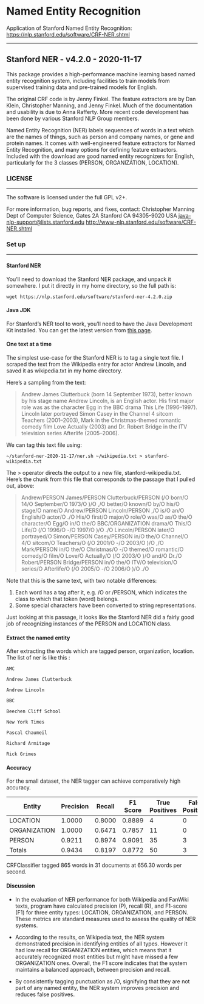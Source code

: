 # Named Entity Recognition
Application of Stanford Named Entity Recognition: https://nlp.stanford.edu/software/CRF-NER.shtml

---------

Stanford NER - v4.2.0 - 2020-11-17
----------------------------------------------

This package provides a high-performance machine learning based named entity recognition system, including facilities to train models from supervised training data and pre-trained models for English.

The original CRF code is by Jenny Finkel. The feature extractors are by Dan Klein, Christopher Manning, and Jenny Finkel. Much of the documentation and usability is due to Anna Rafferty. More recent code development has been done by various Stanford NLP Group members.

Named Entity Recognition (NER) labels sequences of words in a text which are the names of things, such as person and company names, or gene and protein names. It comes with well-engineered feature extractors for Named Entity Recognition, and many options for defining feature extractors. Included with the download are good named entity recognizers for English, particularly for the 3 classes (PERSON, ORGANIZATION, LOCATION).

### LICENSE
----------------------------------------------

The software is licensed under the full GPL v2+.

For more information, bug reports, and fixes, contact:
    Christopher Manning
    Dept of Computer Science, Gates 2A
    Stanford CA 94305-9020
    USA
    java-nlp-support@lists.stanford.edu
    http://www-nlp.stanford.edu/software/CRF-NER.shtml

### Set up
----------------------------------------------
#### Stanford NER
You’ll need to download the Stanford NER package, and unpack it somewhere. I put it directly in my home directory, so the full path is:

`wget https://nlp.stanford.edu/software/stanford-ner-4.2.0.zip`

#### Java JDK
For Stanford’s NER tool to work, you’ll need to have the Java Development Kit installed. You can get the latest version from [this page](https://www.oracle.com/java/technologies/downloads/#java8).

#### One text at a time
The simplest use-case for the Stanford NER is to tag a single text file. I scraped the text from the Wikipedia entry for actor Andrew Lincoln, and saved it as wikipedia.txt in my home directory.

Here’s a sampling from the text:
> Andrew James Clutterbuck (born 14 September 1973), better known by his stage name Andrew Lincoln, is an English actor. His first major role was as the character Egg in the BBC drama This Life (1996–1997). Lincoln later portrayed Simon Casey in the Channel 4 sitcom Teachers (2001–2003), Mark in the Christmas-themed romantic comedy film Love Actually (2003) and Dr. Robert Bridge in the ITV television series Afterlife (2005–2006).

We can tag this text file using:

`~/stanford-ner-2020-11-17/ner.sh ~/wikipedia.txt > stanford-wikipedia.txt`

The > operator directs the output to a new file, stanford-wikipedia.txt. Here’s the chunk from this file that corresponds to the passage that I pulled out, above:
> Andrew/PERSON James/PERSON Clutterbuck/PERSON (/O born/O 14/O September/O 1973/O )/O ,/O better/O known/O by/O his/O stage/O name/O Andrew/PERSON Lincoln/PERSON ,/O is/O an/O English/O actor/O ./O 
His/O first/O major/O role/O was/O as/O the/O character/O Egg/O in/O the/O BBC/ORGANIZATION drama/O This/O Life/O (/O 1996/O -/O 1997/O )/O ./O 
Lincoln/PERSON later/O portrayed/O Simon/PERSON Casey/PERSON in/O the/O Channel/O 4/O sitcom/O Teachers/O (/O 2001/O -/O 2003/O )/O ,/O Mark/PERSON in/O the/O Christmas/O -/O themed/O romantic/O comedy/O film/O Love/O Actually/O (/O 2003/O )/O and/O Dr./O Robert/PERSON Bridge/PERSON in/O the/O ITV/O television/O series/O Afterlife/O (/O 2005/O -/O 2006/O )/O ./O

Note that this is the same text, with two notable differences:

1. Each word has a tag after it, e.g. /O or /PERSON, which indicates the class to which that token (word) belongs.
2. Some special characters have been converted to string representations.

Just looking at this passage, it looks like the Stanford NER did a fairly good job of recognizing instances of the PERSON and LOCATION class.

#### Extract the named entity
After extracting the words which are tagged person, organization, location. The list of ner is like this :
```
AMC

Andrew James Clutterbuck

Andrew Lincoln

BBC

Beechen Cliff School

New York Times

Pascal Chaumeil

Richard Armitage

Rick Grimes
```

#### Accuracy

For the small dataset, the NER tagger can achieve comparatively high accuracy.

| Entity       | Precision | Recall | F1 Score | True Positives | False Positives | False Negatives |
|--------------|-----------|--------|----------|-----------------|------------------|------------------|
| LOCATION     | 1.0000    | 0.8000 | 0.8889   | 4               | 0                | 1                |
| ORGANIZATION | 1.0000    | 0.6471 | 0.7857   | 11              | 0                | 6                |
| PERSON       | 0.9211    | 0.8974 | 0.9091   | 35              | 3                | 4                |
| Totals       | 0.9434    | 0.8197 | 0.8772   | 50              | 3                | 11               |

CRFClassifier tagged 865 words in 31 documents at 656.30 words per second.

#### Discussion

- In the evaluation of NER performance for both Wikipedia and FanWiki texts, program have calculated precision (P), recall (R), and F1-score (F1) for three entity types: LOCATION, ORGANIZATION, and PERSON. These metrics are standard measures used to assess the quality of NER systems.

- According to the results, on Wikipedia text, the NER system demonstrated precision in identifying entities of all types. However it had low recall for ORGANIZATION entities, which means that it accurately recognized most entities but might have missed a few ORGANIZATION ones. Overall, the F1 score indicates that the system maintains a balanced approach, between precision and recall.

- By consistently tagging punctuation as /O, signifying that they are not part of any named entity, the NER system improves precision and reduces false positives.


